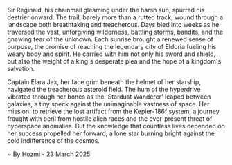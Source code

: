 
Sir Reginald, his chainmail gleaming under the harsh sun, spurred his destrier onward. The trail, barely more than a rutted track, wound through a landscape both breathtaking and treacherous.  Days bled into weeks as he traversed the vast, unforgiving wilderness, battling storms, bandits, and the gnawing fear of the unknown.  Each sunrise brought a renewed sense of purpose, the promise of reaching the legendary city of Eldoria fueling his weary body and spirit.  He carried with him not only his sword and shield, but also the weight of a king's desperate plea and the hope of a kingdom's salvation.

Captain Elara Jax, her face grim beneath the helmet of her starship, navigated the treacherous asteroid field.  The hum of the hyperdrive vibrated through her bones as the 'Stardust Wanderer' leaped between galaxies, a tiny speck against the unimaginable vastness of space.  Her mission: to retrieve the lost artifact from the Kepler-186f system, a journey fraught with peril from hostile alien races and the ever-present threat of hyperspace anomalies.  But the knowledge that countless lives depended on her success propelled her forward, a lone star burning bright against the cold indifference of the cosmos.

~ By Hozmi - 23 March 2025
